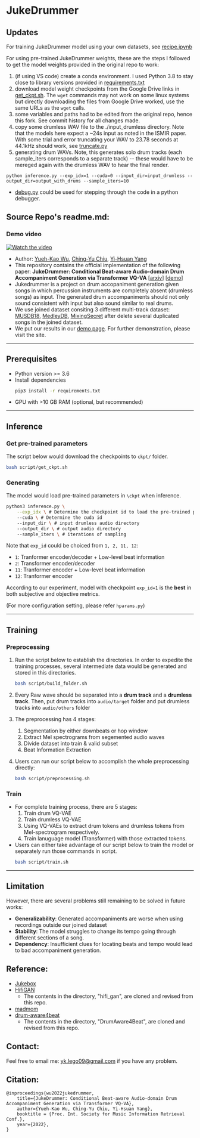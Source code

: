 # JukeDrummer
## Updates
For training JukeDrummer model using your own datasets, see [recipe.ipynb](./recipe.ipynb)

For using pre-trained JukeDrummer weights, these are the steps I followed to get the model weights provided in the original repo to work:
1. (if using VS code) create a conda environment. I used Python 3.8 to stay close to library versions provided in [requirements.txt](requirements.txt)
2. download model weight checkpoints from the Google Drive links in [get_ckpt.sh](./script/get_ckpt.sh). The `wget` commands may not work on some linux systems but directly downloading the files from Google Drive worked, use the same URLs as the `wget` calls.
3. some variables and paths had to be edited from the original repo, hence this fork. See commit history for all changes made.
4. copy some drumless WAV file to the ./input_drumless directory. Note that the models here expect a ~24s input as noted in the ISMIR paper. With some trial and error truncating your WAV to 23.78 seconds at 44.1kHz should work, see [truncate.py](./input_drumless/truncate_to_24s/truncate.py) 
5. generating drum WAVs. Note, this generates solo drum tracks (each sample_iters corresponds to a separate track) -- these would have to be mereged again with the drumless WAV to hear the final render.
```
python inference.py --exp_idx=1 --cuda=0 --input_dir=input_drumless --output_dir=output_with_drums --sample_iters=10
```
- [debug.py](./debug.py) could be used for stepping through the code in a python debugger.

## Source Repo's readme.md:
### Demo video 
[![Watch the video](https://img.youtube.com/vi/kfsN_46Rwq0/maxresdefault.jpg)](https://www.youtube.com/watch?v=kfsN_46Rwq0)

- Author: [Yueh-Kao Wu](), [Ching-Yu Chiu](https://github.com/SunnyCYC), [Yi-Hsuan Yang](http://mac.citi.sinica.edu.tw/~yang/)
- This repository contains the official implementation of the following paper: **JukeDrummer: Conditional Beat-aware Audio-domain Drum Accompaniment Generation via Transformer VQ-VA** [[arxiv](https://arxiv.org/abs/2210.06007)] [[demo](https://legoodmanner.github.io/jukedrummer-demo/)]
- Jukedrummer is a project on drum accopaniment generation given songs in which percussion instruments are completely absent (drumless songs) as input. The generated drum accompaniments should not only sound consistent with input but also sound similar to real drums.
- We use joined dataset consiting 3 different multi-track dataset: [MUSDB18](https://sigsep.github.io/datasets/musdb.html), [MedleyDB](https://medleydb.weebly.com
), [MixingSecret](https://musicinformatics.gatech.edu/conferences/mixing-secrets-a-multi-track-dataset-for-instrument-recognition/) after delete several duplicated songs in the joined dataset.
- We put our results in our [demo page](https://legoodmanner.github.io/jukedrummer-demo/). For further demonstration, please visit the site.

<!-- <img src="src/img/flowchart.jpg" width="500"> -->

---

## Prerequisites
- Python version >= 3.6
- Install dependencies
    ```bash 
    pip3 install -r requirements.txt
    ```
- GPU with >10 GB RAM (optional, but recommended)


---

## Inference
### Get pre-trained parameters
The script below would download the checkpoints to `ckpt/` folder.
```bash
bash script/get_ckpt.sh
```
### Generating
The model would load pre-trained parameters in `\ckpt` when inference.
```bash
python3 inference.py \
    --exp_idx \ # Determine the checkpoint id to load the pre-trained parameters
    --cuda \ # Determine the cuda id
    --input_dir \ # input drumless audio directory
    --output_dir \ # output audio directory
    --sample_iters \ # iterations of sampling
```
Note that `exp_id` could be choiced from `1, 2, 11, 12`:
- `1`: Tranformer encoder/decoder + Low-level beat information 
- `2`: Transformer encoder/decoder 
- `11`: Tranformer encoder + Low-level beat information
- `12`: Tranformer encoder

According to our experiment, model with checkpoint `exp_id=1` is the **best** in both subjective and objective metrics. 

(For more configuration setting, please refer `hparams.py`)


---

## Training
### Preprocessing
1. Run the script below to establish the directories. In order to expedite the training processes, several intermediate data would be generated and stored in this directories.
    ```bash 
    bash script/build_folder.sh
    ```
2. Every Raw wave should be separated into a **drum track** and a **drumless track**. Then, put drum tracks into `audio/target` folder and put drumless tracks into `audio/others` folder
3. The preprocessing has 4 stages:
    1. Segmentation by either downbeats or hop window
    2. Extract Mel spectrograms from segemented audio waves
    3. Divide dataset into train & valid subset
    4. Beat Information Extraction


4. Users can run our script below to accomplish the whole preprocessing directly:
    ```bash 
    bash script/preprocessing.sh
    ```

### Train

- For complete training process, there are 5 stages:
    1. Train drum VQ-VAE
    2. Train drumless VQ-VAE
    3. Using VQ-VAEs to extract drum tokens and drumless tokens from Mel-spectrogram respectively.
    4. Train lanuguage model (Transformer) with those extracted tokens.
- Users can either take advantage of our script below to train the model or separately run those commands in script.
    ```bash
    bash script/train.sh
    ```
---

## Limitation
However, there are several problems still remaining to be solved in future works:  
- **Generalizability**: Generated accompaniments are worse when using recordings outside our joined dataset
- **Stability**: The model struggles to change its tempo going through different sections of a song.
- **Dependency**: Insufficient clues for locating beats and tempo would lead to bad accompaniment generation.

## Reference:
- [Jukebox](https://github.com/openai/jukebox)
- [HifiGAN](https://github.com/jik876/hifi-gan)
    - The contents in the directory, "hifi_gan", are cloned and revised from this repo. 
- [madmom](https://github.com/CPJKU/madmom)
- [drum-aware4beat](https://github.com/SunnyCYC/drum-aware4beat)
    - The contents in the directory, "DrumAware4Beat", are cloned and revised from this repo. 

## Contact:
Feel free to email me: yk.lego09@gmail.com if you have any problem.

## Citation:
```
@inproceedings{wu2022jukedrummer, 
	title={JukeDrummer: Conditional Beat-aware Audio-domain Drum Accompaniment Generation via Transformer VQ-VA},
	author={Yueh-Kao Wu, Ching-Yu Chiu, Yi-Hsuan Yang},
	booktitle = {Proc. Int. Society for Music Information Retrieval Conf.},
	year={2022},
}
```
